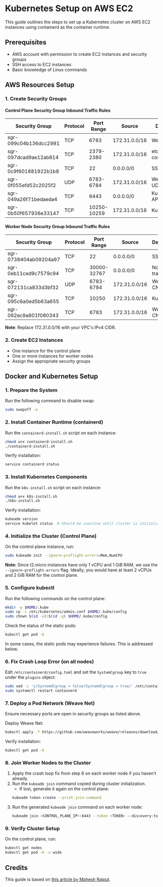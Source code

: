 # Kubernetes Setup on AWS EC2

This guide outlines the steps to set up a Kubernetes cluster on AWS EC2 instances using containerd as the container runtime.

## Prerequisites

- AWS account with permission to create EC2 instances and security groups
- SSH access to EC2 instances
- Basic knowledge of Linux commands

## AWS Resources Setup

### 1. Create Security Groups

#### Control Plane Security Group Inbound Traffic Rules

| Security Group        | Protocol | Port Range  | Source        | Description           |
| --------------------- | -------- | ----------- | ------------- | --------------------- |
| sgr-099c04b136dcc2991 | TCP      | 6783        | 172.31.0.0/16 | Weave Net CNI         |
| sgr-097dcad9ae12ab814 | TCP      | 2379-2380   | 172.31.0.0/16 | etcd communication    |
| sgr-0c9f601881922b1b8 | TCP      | 22          | 0.0.0.0/0     | SSH                   |
| sgr-0f055efd52c2025f2 | UDP      | 6783-6784   | 172.31.0.0/16 | Weave Net CNI UDP     |
| sgr-049a26f71bedaeda4 | TCP      | 6443        | 0.0.0.0/0     | Kubernetes API Server |
| sgr-0b50f657936e33147 | TCP      | 10250-10259 | 172.31.0.0/16 | Kubelet API           |

#### Worker Node Security Group Inbound Traffic Rules

| Security Group        | Protocol | Port Range  | Source        | Description       |
| --------------------- | -------- | ----------- | ------------- | ----------------- |
| sgr-0738404ab09204a97 | TCP      | 22          | 0.0.0.0/0     | SSH               |
| sgr-0eb11ced9c7579c94 | TCP      | 30000-32767 | 0.0.0.0/0     | NodePort traffic  |
| sgr-072131ca833d3bf32 | UDP      | 6783-6784   | 172.31.0.0/16 | Weave Net CNI UDP |
| sgr-095c6a0ed5b63a655 | TCP      | 10250       | 172.31.0.0/16 | Kubelet API       |
| sgr-062ec9a801f080343 | TCP      | 6783        | 172.31.0.0/16 | Weave Net CNI     |

**Note**: Replace 172.31.0.0/16 with your VPC's IPv4 CIDR.

### 2. Create EC2 Instances

- One instance for the control plane
- One or more instances for worker nodes
- Assign the appropriate security groups

## Docker and Kubernetes Setup

### 1. Prepare the System

Run the following command to disable swap:

```sh
sudo swapoff -a
```

### 2. Install Container Runtime (containerd)

Run the `containerd-install.sh` script on each instance:

```sh
chmod u+x containerd-install.sh
./containerd-install.sh
```

Verify installation:

```sh
service containerd status
```

### 3. Install Kubernetes Components

Run the `k8s-install.sh` script on each instance:

```sh
chmod u+x k8s-install.sh
./k8s-install.sh
```

Verify installation:

```sh
kubeadm version
service kubelet status  # Should be inactive until cluster is initialized
```

### 4. Initialize the Cluster (Control Plane)

On the control plane instance, run:

```sh
sudo kubeadm init --ignore-preflight-errors=Mem,NumCPU
```

**Note:** Since t2.micro instances have only 1 vCPU and 1 GiB RAM, we use the `--ignore-preflight-errors` flag. Ideally, you would have at least 2 vCPUs and 2 GiB RAM for the control plane.

### 5. Configure kubectl

Run the following commands on the control plane:

```sh
mkdir -p $HOME/.kube
sudo cp -i /etc/kubernetes/admin.conf $HOME/.kube/config
sudo chown $(id -u):$(id -g) $HOME/.kube/config
```

Check the status of the static pods:

```sh
kubectl get pod -A
```

In some cases, the static pods may experience failures. This is addressed below.

### 6. Fix Crash Loop Error (on all nodes)

Edit `/etc/containerd/config.toml` and set the `SystemCgroup` key to `true` under the `plugins` object:

```sh
sudo sed -i 's/SystemdCgroup = false/SystemdCgroup = true/' /etc/containerd/config.toml
sudo systemctl restart containerd
```

### 7. Deploy a Pod Network (Weave Net)

Ensure necessary ports are open in security groups as listed above.

Deploy Weave Net:

```sh
kubectl apply -f https://github.com/weaveworks/weave/releases/download/v2.8.1/weave-daemonset-k8s.yaml
```

Verify installation:

```sh
kubectl get pod -A
```

### 8. Join Worker Nodes to the Cluster

1. Apply the crash loop fix from step 6 on each worker node if you haven't already.
2. Run the `kubeadm join` command copied during cluster initialization.
   - If lost, generate it again on the control plane:
   ```sh
   kubeadm token create --print-join-command
   ```
3. Run the generated `kubeadm join` command on each worker node:
   ```sh
   kubeadm join <CONTROL_PLANE_IP>:6443 --token <TOKEN> --discovery-token-ca-cert-hash sha256:<HASH>
   ```

### 9. Verify Cluster Setup

On the control plane, run:

```sh
kubectl get nodes
kubectl get pod -A -o wide
```

## Credits

This guide is based on [this article by Mahesh Rajput](https://mrmaheshrajput.medium.com/deploy-kubernetes-cluster-on-aws-ec2-instances-f3eeca9e95f1).
